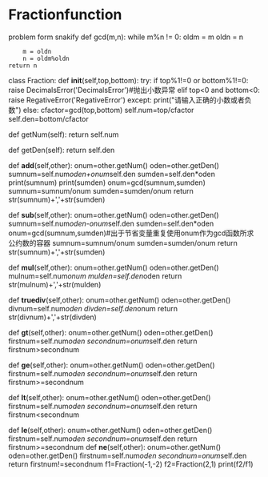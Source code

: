 # Fractionfunction
problem form snakify
def gcd(m,n):
    while m%n != 0:
        oldm = m
        oldn = n

        m = oldn
        n = oldm%oldn
    return n
   
class Fraction:
  def __init__(self,top,bottom):
    try:
      if top%1!=0 or bottom%1!=0:
        raise DecimalsError('DecimalsError')#抛出小数异常
      elif top<0 and bottom<0:
        raise RegativeError('RegativeError')
    except:
      print("请输入正确的小数或者负数")
    else:
      cfactor=gcd(top,bottom)
      self.num=top/cfactor
      self.den=bottom/cfactor
   
  def getNum(self):
    return self.num
   
  def getDen(self):
    return self.den
   
  def __add__(self,other):
    onum=other.getNum()
    oden=other.getDen()
    sumnum=self.num*oden+onum*self.den
    sumden=self.den*oden
    print(sumnum)
    print(sumden)
    onum=gcd(sumnum,sumden)
    sumnum=sumnum/onum
    sumden=sumden/onum
    return str(sumnum)+','+str(sumden)
   
  def __sub__(self,other):
    onum=other.getNum()
    oden=other.getDen()
    sumnum=self.num*oden-onum*self.den
    sumden=self.den*oden
    onum=gcd(sumnum,sumden)#出于节省变量重复使用onum作为gcd函数所求公约数的容器
    sumnum=sumnum/onum
    sumden=sumden/onum
    return str(sumnum)+','+str(sumden)
   
  def __mul__(self,other):
    onum=other.getNum()
    oden=other.getDen()
    mulnum=self.num*onum
    mulden=self.den*oden
    return str(mulnum)+','+str(mulden)
   
  def __truediv__(self,other):
    onum=other.getNum()
    oden=other.getDen()
    divnum=self.num*oden
    divden=self.den*onum
    return str(divnum)+','+str(divden)
   
  def __gt__(self,other):
    onum=other.getNum()
    oden=other.getDen()
    firstnum=self.num*oden
    secondnum=onum*self.den
    return firstnum>secondnum
   
  def __ge__(self,other):
    onum=other.getNum()
    oden=other.getDen()
    firstnum=self.num*oden
    secondnum=onum*self.den
    return firstnum>=secondnum
   
  def __lt__(self,other):
    onum=other.getNum()
    oden=other.getDen()
    firstnum=self.num*oden
    secondnum=onum*self.den
    return firstnum<secondnum
   
  def __le__(self,other):
    onum=other.getNum()
    oden=other.getDen()
    firstnum=self.num*oden
    secondnum=onum*self.den
    return firstnum>=secondnum
  def __ne__(self,other):
    onum=other.getNum()
    oden=other.getDen()
    firstnum=self.num*oden
    secondnum=onum*self.den
    return firstnum!=secondnum
f1=Fraction(-1,-2)
f2=Fraction(2,1)
print(f2/f1)
